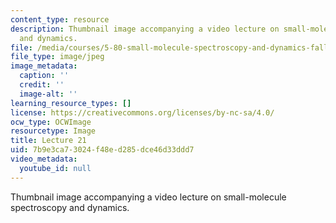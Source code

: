 ```yaml
---
content_type: resource
description: Thumbnail image accompanying a video lecture on small-molecule spectroscopy
  and dynamics.
file: /media/courses/5-80-small-molecule-spectroscopy-and-dynamics-fall-2008/7b9e3ca73024f48ed285dce46d33ddd7_mit5_80f08lec21_th.jpg
file_type: image/jpeg
image_metadata:
  caption: ''
  credit: ''
  image-alt: ''
learning_resource_types: []
license: https://creativecommons.org/licenses/by-nc-sa/4.0/
ocw_type: OCWImage
resourcetype: Image
title: Lecture 21
uid: 7b9e3ca7-3024-f48e-d285-dce46d33ddd7
video_metadata:
  youtube_id: null
---
```

Thumbnail image accompanying a video lecture on small-molecule spectroscopy and dynamics.